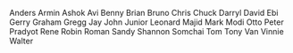 Anders
Armin
Ashok
Avi
Benny
Brian
Bruno
Chris
Chuck
Darryl
David
Ebi
Gerry
Graham
Gregg
Jay
John
Junior
Leonard
Majid
Mark
Modi
Otto
Peter
Pradyot
Rene
Robin
Roman
Sandy
Shannon
Somchai
Tom
Tony
Van
Vinnie
Walter
